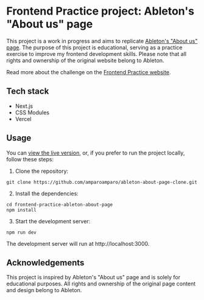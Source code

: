 # Frontend Practice project: Ableton's "About us" page

This project is a work in progress and aims to replicate [Ableton's "About us" page](https://www.frontendpractice.com/projects/ableton). The purpose of this project is educational, serving as a practice exercise to improve my frontend development skills. Please note that all rights and ownership of the original website belong to Ableton.

Read more about the challenge on the [Frontend Practice website](https://www.frontendpractice.com/projects/ableton).

## Tech stack

- Next.js
- CSS Modules
- Vercel

## Usage

You can [view the live version](https://ableton-about-page-clone.vercel.app/), or, if you prefer to run the project locally, follow these steps:

1. Clone the repository:

  ```
  git clone https://github.com/amparoamparo/ableton-about-page-clone.git
  ```

2. Install the dependencies:

  ```
  cd frontend-practice-ableton-about-page
  npm install
  ```

3. Start the development server:

  ```
  npm run dev
  ```

The development server will run at http://localhost:3000.

## Acknowledgements

This project is inspired by Ableton's "About us" page and is solely for educational purposes. All rights and ownership of the original page content and design belong to Ableton.
